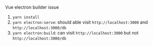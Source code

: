 Vue electron builder issue

1. `yarn install`
2. `yarn electron:serve`: should able visit `http://localhost:3000` and `http://localhost:3000/db`
3. `yarn electron:build`: can visit `http://localhost:3000` but not `http://localhost:3000/db`